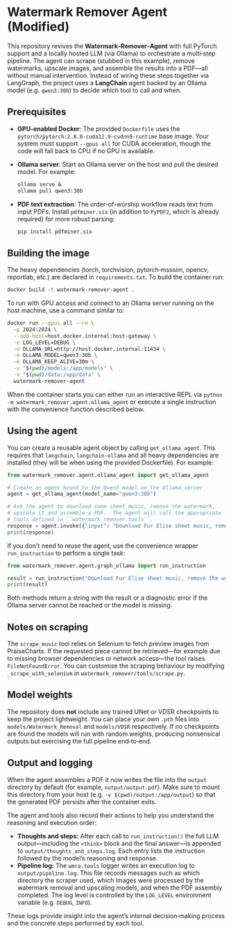 # Watermark Remover Agent (Modified)

This repository revives the **Watermark‑Remover‑Agent** with full PyTorch
support and a locally hosted LLM (via Ollama) to orchestrate a multi‑step
pipeline.  The agent can scrape (stubbed in this example), remove
watermarks, upscale images, and assemble the results into a PDF—all
without manual intervention.  Instead of wiring these steps together via
LangGraph, the project uses a **LangChain** agent backed by an Ollama
model (e.g. `qwen3:30b`) to decide which tool to call and when.

## Prerequisites

* **GPU‑enabled Docker**: The provided `Dockerfile` uses the
  `pytorch/pytorch:2.8.0-cuda12.9-cudnn9-runtime` base image.  Your
  system must support `--gpus all` for CUDA acceleration, though the code
  will fall back to CPU if no GPU is available.
* **Ollama server**: Start an Ollama server on the host and pull the
  desired model.  For example:

  ```bash
  ollama serve &
  ollama pull qwen3:30b
  ```

* **PDF text extraction**: The order-of-worship workflow reads text
  from input PDFs.  Install `pdfminer.six` (in addition to `PyPDF2`,
  which is already required) for more robust parsing:

  ```bash
  pip install pdfminer.six
  ```

## Building the image

The heavy dependencies (torch, torchvision, pytorch‑msssim, opencv,
reportlab, etc.) are declared in `requirements.txt`.  To build the
container run:

```bash
docker build -t watermark-remover-agent .
```

To run with GPU access and connect to an Ollama server running on the
host machine, use a command similar to:

```bash
docker run --gpus all --rm \
  -p 2024:2024 \
  --add-host=host.docker.internal:host-gateway \
  -e LOG_LEVEL=DEBUG \
  -e OLLAMA_URL=http://host.docker.internal:11434 \
  -e OLLAMA_MODEL=qwen3:30b \
  -e OLLAMA_KEEP_ALIVE=30m \
  -v "$(pwd)/models:/app/models" \
  -v "$(pwd)/data:/app/data" \
  watermark-remover-agent
```

When the container starts you can either run an interactive REPL via
`python -m watermark_remover.agent.ollama_agent` or execute a single
instruction with the convenience function described below.

## Using the agent

You can create a reusable agent object by calling
`get_ollama_agent`.  This requires that `langchain`, `langchain‑ollama`
and all heavy dependencies are installed (they will be when using the
provided Dockerfile).  For example:

```python
from watermark_remover.agent.ollama_agent import get_ollama_agent

# Create an agent bound to the Qwen3 model on the Ollama server
agent = get_ollama_agent(model_name="qwen3:30b")

# Ask the agent to download some sheet music, remove the watermark,
# upscale it and assemble a PDF.  The agent will call the appropriate
# tools defined in ``watermark_remover.tools``.
response = agent.invoke({"input": "Download Fur Elise sheet music, remove the watermark, upscale it, and assemble into a PDF."})
print(response)
```

If you don't need to reuse the agent, use the convenience wrapper
`run_instruction` to perform a single task:

```python
from watermark_remover.agent.graph_ollama import run_instruction

result = run_instruction("Download Fur Elise sheet music, remove the watermark, upscale it and assemble into a PDF.")
print(result)
```

Both methods return a string with the result or a diagnostic error if
the Ollama server cannot be reached or the model is missing.

## Notes on scraping

The `scrape_music` tool relies on Selenium to fetch preview images from
PraiseCharts.  If the requested piece cannot be retrieved—for example due
to missing browser dependencies or network access—the tool raises
`FileNotFoundError`.  You can customise the scraping behaviour by
modifying `_scrape_with_selenium` in `watermark_remover/tools/scrape.py`.

## Model weights

The repository does **not** include any trained UNet or VDSR checkpoints
to keep the project lightweight.  You can place your own `.pth` files
into `models/Watermark_Removal` and `models/VDSR` respectively.  If no
checkpoints are found the models will run with random weights, producing
nonsensical outputs but exercising the full pipeline end‑to‑end.

## Output and logging

When the agent assembles a PDF it now writes the file into the
`output` directory by default (for example, `output/output.pdf`).  Make
sure to mount this directory from your host (e.g. `-v $(pwd)/output:/app/output`)
so that the generated PDF persists after the container exits.

The agent and tools also record their actions to help you understand the
reasoning and execution order:

* **Thoughts and steps:** After each call to `run_instruction()` the
  full LLM output—including the `<think>` block and the final answer—is
  appended to `output/thoughts_and_steps.log`.  Each entry lists the
  instruction followed by the model’s reasoning and response.
* **Pipeline log:** The `wmra.tools` logger writes an execution log to
  `output/pipeline.log`.  This file records messages such as which
  directory the scraper used, which images were processed by the
  watermark removal and upscaling models, and when the PDF assembly
  completed.  The log level is controlled by the `LOG_LEVEL`
  environment variable (e.g. `DEBUG`, `INFO`).

These logs provide insight into the agent’s internal decision‑making
process and the concrete steps performed by each tool.
